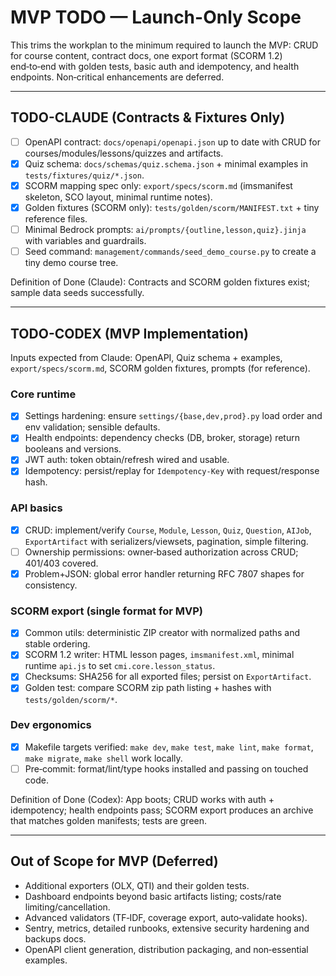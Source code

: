# MVP TODO — Launch-Only Scope

This trims the workplan to the minimum required to launch the MVP: CRUD for course content, contract docs, one export format (SCORM 1.2) end‑to‑end with golden tests, basic auth and idempotency, and health endpoints. Non‑critical enhancements are deferred.

---

## TODO-CLAUDE (Contracts & Fixtures Only)

- [ ] OpenAPI contract: `docs/openapi/openapi.json` up to date with CRUD for courses/modules/lessons/quizzes and artifacts.
- [x] Quiz schema: `docs/schemas/quiz.schema.json` + minimal examples in `tests/fixtures/quiz/*.json`.
- [x] SCORM mapping spec only: `export/specs/scorm.md` (imsmanifest skeleton, SCO layout, minimal runtime notes).
- [x] Golden fixtures (SCORM only): `tests/golden/scorm/MANIFEST.txt` + tiny reference files.
- [ ] Minimal Bedrock prompts: `ai/prompts/{outline,lesson,quiz}.jinja` with variables and guardrails.
- [ ] Seed command: `management/commands/seed_demo_course.py` to create a tiny demo course tree.

Definition of Done (Claude): Contracts and SCORM golden fixtures exist; sample data seeds successfully.

---

## TODO-CODEX (MVP Implementation)

Inputs expected from Claude: OpenAPI, Quiz schema + examples, `export/specs/scorm.md`, SCORM golden fixtures, prompts (for reference).

### Core runtime
- [x] Settings hardening: ensure `settings/{base,dev,prod}.py` load order and env validation; sensible defaults.
- [x] Health endpoints: dependency checks (DB, broker, storage) return booleans and versions.
- [x] JWT auth: token obtain/refresh wired and usable.
- [x] Idempotency: persist/replay for `Idempotency-Key` with request/response hash.

### API basics
- [x] CRUD: implement/verify `Course`, `Module`, `Lesson`, `Quiz`, `Question`, `AIJob`, `ExportArtifact` with serializers/viewsets, pagination, simple filtering.
- [ ] Ownership permissions: owner‑based authorization across CRUD; 401/403 covered.
- [x] Problem+JSON: global error handler returning RFC 7807 shapes for consistency.

### SCORM export (single format for MVP)
- [x] Common utils: deterministic ZIP creator with normalized paths and stable ordering.
- [x] SCORM 1.2 writer: HTML lesson pages, `imsmanifest.xml`, minimal runtime `api.js` to set `cmi.core.lesson_status`.
- [x] Checksums: SHA256 for all exported files; persist on `ExportArtifact`.
- [x] Golden test: compare SCORM zip path listing + hashes with `tests/golden/scorm/*`.

### Dev ergonomics
- [x] Makefile targets verified: `make dev`, `make test`, `make lint`, `make format`, `make migrate`, `make shell` work locally.
- [ ] Pre‑commit: format/lint/type hooks installed and passing on touched code.

Definition of Done (Codex): App boots; CRUD works with auth + idempotency; health endpoints pass; SCORM export produces an archive that matches golden manifests; tests are green.

---

## Out of Scope for MVP (Deferred)

- Additional exporters (OLX, QTI) and their golden tests.
- Dashboard endpoints beyond basic artifacts listing; costs/rate limiting/cancellation.
- Advanced validators (TF‑IDF, coverage export, auto‑validate hooks).
- Sentry, metrics, detailed runbooks, extensive security hardening and backups docs.
- OpenAPI client generation, distribution packaging, and non‑essential examples.

